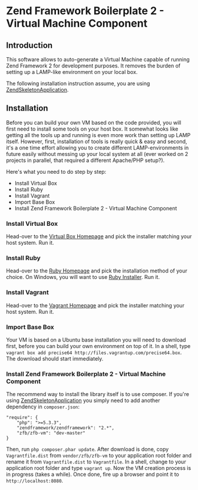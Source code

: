 # Zend Framework Boilerplate 2 - Virtual Machine Component

## Introduction

This software allows to auto-generate a Virtual Machine capable of running Zend Framework 2
for development purposes. It removes the burden of setting up a LAMP-like environment on your local box.

The following installation instruction assume, you are using [ZendSkeletonApplication](https://github.com/zendframework/ZendSkeletonApplication/).

## Installation

Before you can build your own VM based on the code provided, you will first
need to install some tools on your host box. It somewhat looks like getting all the tools up and running
is even more work than setting up LAMP itself. However, first, installation of tools is really quick & easy
and second, it's a one time effort allowing you to create different LAMP-environments in future easily without messing
up your local system at all (ever worked on 2 projects in parallel, that required a different Apache/PHP setup?).

Here's what you need to do step by step:

- Install Virtual Box
- Install Ruby
- Install Vagrant
- Import Base Box
- Install Zend Framework Boilerplate 2 - Virtual Machine Component

### Install Virtual Box

Head-over to the [Virtual Box Homepage](https://www.virtualbox.org/) and pick the installer matching your
host system. Run it.

### Install Ruby

Head-over to the [Ruby Homepage](http://www.ruby-lang.org/en/downloads/) and pick the installation method of
your choice. On Windows, you will want to use [Ruby Installer](http://rubyinstaller.org/). Run it.

### Install Vagrant

Head-over to the [Vagrant Homepage](http://vagrantup.com/) and pick the installer matching your host system. Run it.

### Import Base Box

Your VM is based on a Ubuntu base installation you will need to download first, before you can build your own
environment on top of it. In a shell, type `vagrant box add precise64 http://files.vagrantup.com/precise64.box`. The
download should start immediately.

### Install Zend Framework Boilerplate 2 - Virtual Machine Component

The recommend way to install the library itself is to use composer. If you're using [ZendSkeletonApplication](https://github.com/zendframework/ZendSkeletonApplication/)
you simply need to add another dependency in `composer.json`:

    "require": {
        "php": ">=5.3.3",
        "zendframework/zendframework": "2.*",
        "zfb/zfb-vm": "dev-master"
    }

Then, run `php composer.phar update`. After download is done, copy `Vagrantfile.dist` from `vendor/zfb/zfb-vm`
to your application root folder and rename it from `Vagrantfile.dist` to `Vagrantfile`. In a shell, change
to your application root folder and type `vagrant up`. Now the VM creation process is in progress (takes a while).
Once done, fire up a browser and point it to `http://localhost:8080`.